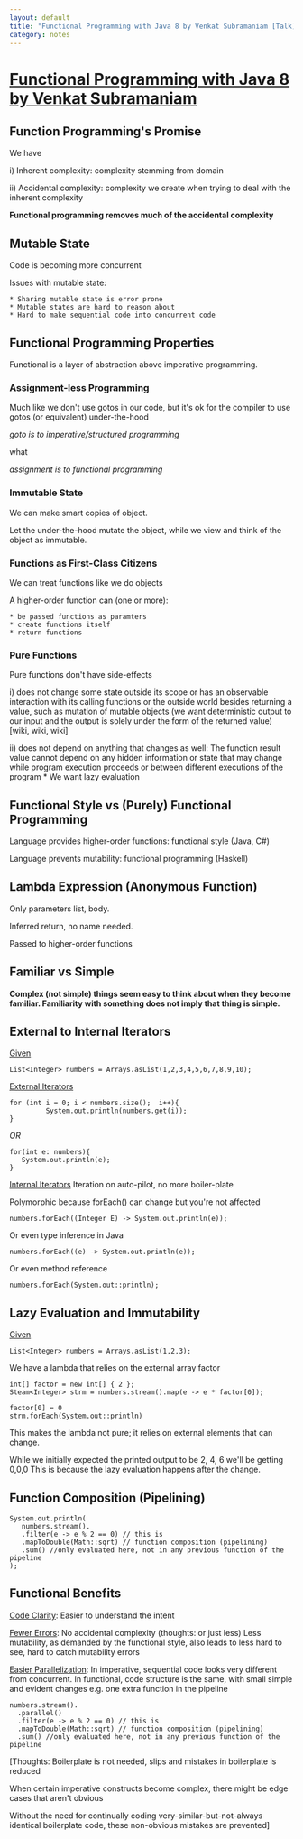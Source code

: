 ```yaml
---
layout: default
title: "Functional Programming with Java 8 by Venkat Subramaniam [Talk]"
category: notes
---
```


# [Functional Programming with Java 8 by Venkat Subramaniam](https://www.youtube.com/watch?v=15X0qFtBqiQ)

## Function Programming's Promise
We have

i) Inherent complexity: complexity stemming from domain

ii) Accidental complexity: complexity we create when trying to deal with the inherent complexity 


**Functional programming removes much of the accidental complexity**

## Mutable State 
Code is becoming more concurrent 

Issues with mutable state:

	* Sharing mutable state is error prone
	* Mutable states are hard to reason about
	* Hard to make sequential code into concurrent code


## Functional Programming Properties
Functional is a layer of abstraction above imperative programming.

### Assignment-less Programming
Much like we don't use gotos in our code, but it's ok for the compiler to use gotos (or equivalent) under-the-hood

*goto is to imperative/structured programming*

what

*assignment is to functional programming*


### Immutable State
We can make smart copies of object.

Let the under-the-hood mutate the object, while we view and think of the object as immutable. 

### Functions as First-Class Citizens
We can treat functions like we do objects

A higher-order function can (one or more):

	* be passed functions as paramters
	* create functions itself
	* return functions

### Pure Functions
Pure functions don't have side-effects


i) does not change some state outside its scope or has an observable interaction with its calling functions or the outside world besides returning a value, such as mutation of mutable objects (we want deterministic output to our input and the output is solely under the form of the returned value) [wiki, wiki, wiki]

ii) does not depend on anything that changes as well: The function result value cannot depend on any hidden information or state that may change while program execution proceeds or between different executions of the program
		* We want lazy evaluation

## Functional Style vs (Purely) Functional Programming 
Language provides higher-order functions: functional style (Java, C#)

Language prevents mutability: functional programming (Haskell) 

## Lambda Expression (Anonymous Function)
Only parameters list, body.

Inferred return, no name needed.

Passed to higher-order functions 

## Familiar vs Simple
**Complex (not simple) things seem easy to think about when they become familiar.
Familiarity with something does not imply that thing is simple.**

## External to Internal Iterators
<u>Given</u>
```
List<Integer> numbers = Arrays.asList(1,2,3,4,5,6,7,8,9,10);
```

<u>External Iterators</u>
```
for (int i = 0; i < numbers.size();  i++){
         System.out.println(numbers.get(i));
}
```

*OR*

```
for(int e: numbers){
   System.out.println(e);
}
```

<u>Internal Iterators</u>
Iteration on auto-pilot, no more boiler-plate 

Polymorphic because forEach() can change but you're not affected

```
numbers.forEach((Integer E) -> System.out.println(e));
```

Or even type inference in Java

```
numbers.forEach((e) -> System.out.println(e));
```


Or even method reference
```
numbers.forEach(System.out::println);
```

## Lazy Evaluation and Immutability 
<u>Given</u>
```
List<Integer> numbers = Arrays.asList(1,2,3);
```

We have a lambda that relies on the external array factor
```
int[] factor = new int[] { 2 };
Steam<Integer> strm = numbers.stream().map(e -> e * factor[0]);

factor[0] = 0 
strm.forEach(System.out::println)
```
This makes the lambda not pure; it relies on external elements that can change.

While we initially expected the printed output to be 2, 4, 6 we'll be getting 0,0,0
This is because the lazy evaluation happens after the change.

## Function Composition (Pipelining)
```
System.out.println(
   numbers.stream().
   .filter(e -> e % 2 == 0) // this is 
   .mapToDouble(Math::sqrt) // function composition (pipelining)
   .sum() //only evaluated here, not in any previous function of the pipeline
);
```

## Functional Benefits
<u>Code Clarity</u>: Easier to understand the intent 

<u>Fewer Errors</u>: No accidental complexity (thoughts: or just less)
Less mutability, as demanded by the functional style, also leads to less hard to see, hard to catch mutability errors

<u>Easier Parallelization</u>: In imperative, sequential code looks very different from concurrent. In functional, code structure is the same, with small simple and evident changes e.g.  one extra function in the pipeline

```
numbers.stream().
  .parallel()
  .filter(e -> e % 2 == 0) // this is
  .mapToDouble(Math::sqrt) // function composition (pipelining)
  .sum() //only evaluated here, not in any previous function of the pipeline
```


[Thoughts: Boilerplate is not needed, slips and mistakes in boilerplate is reduced

When certain imperative constructs become complex, there might be edge cases that aren't obvious

Without the need for continually coding very-similar-but-not-always identical boilerplate code, these non-obvious mistakes are prevented]




